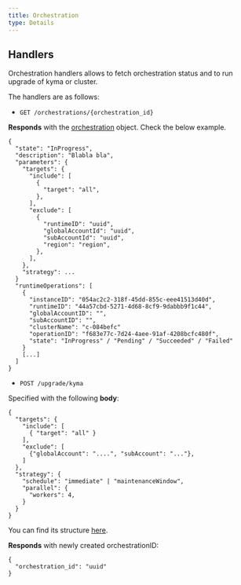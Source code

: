 ```yaml
---
title: Orchestration
type: Details
---
```


## Handlers 

Orchestration handlers allows to fetch orchestration status and to run upgrade of kyma or cluster.

The handlers are as follows:

- `GET /orchestrations/{orchestration_id}`

**Responds** with the [orchestration](https://github.com/kyma-project/control-plane/blob/master/components/kyma-environment-broker/internal/model.go) object. 
Check the below example. 

```
{
  "state": "InProgress",
  "description": "Blabla bla",
  "parameters": {
    "targets": {
      "include": [
        {
          "target": "all",
        },
      ],
      "exclude": [
        {
          "runtimeID": "uuid",
          "globalAccountId": "uuid",
          "subAccountId": "uuid",
          "region": "region",
        },
      ],
    },
    "strategy": ...
  }
  "runtimeOperations": [
    {
      "instanceID": "054ac2c2-318f-45dd-855c-eee41513d40d",
      "runtimeID": "44a57cbd-5271-4d68-8cf9-9dabbb9f1c44",
      "globalAccountID": "",
      "subAccountID": "",
      "clusterName": "c-084befc"
      "operationID": "f683e77c-7d24-4aee-91af-4208bcfc480f",
      "state": "InProgress" / "Pending" / "Succeeded" / "Failed"
    }
    [...]
  ]
}
```

- `POST /upgrade/kyma`

Specified with the following **body**:

```
{
  "targets": {
    "include": [
      { "target": "all" }
    ],
    "exclude": [
      {"globalAccount": "....", "subAccount": "..."},
    ]
  },
  "strategy": {
    "schedule": "immediate" | "maintenanceWindow",
    "parallel": {
      "workers": 4,
    }
  }
}
```

You can find its structure [here](https://github.com/kyma-project/control-plane/blob/master/components/kyma-environment-broker/internal/model.go).

**Responds** with newly created orchestrationID:

```
{
  "orchestration_id": "uuid"
}
```